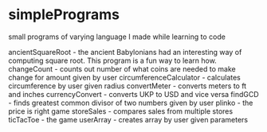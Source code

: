 # simplePrograms
small programs of varying language I made while learning to code

ancientSquareRoot - the ancient Babylonians had an interesting way of computing square root. This program is a fun way to learn how.
changeCount - counts out number of what coins are needed to make change for amount given by user
circumferenceCalculator - calculates circumference by user given radius
convertMeter - converts meters to ft and inches
currencyConvert - converts UKP to USD and vice versa
findGCD - finds greatest common divisor of two numbers given by user
plinko - the price is right game
storeSales - compares sales from multiple stores
ticTacToe - the game
userArray - creates array by user given parameters
